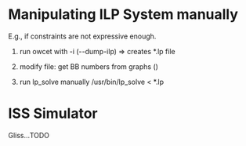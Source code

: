 # Manipulating ILP System manually
E.g., if constraints are not expressive enough.

1. run owcet with -i (--dump-ilp)
 => creates *.lp file

2. modify file:
  get BB numbers from graphs (<step processor="otawa::display::CFGOutput"/>)

3. run lp_solve manually
/usr/bin/lp_solve < *.lp

# ISS Simulator
Gliss...TODO
